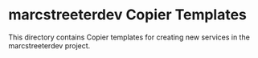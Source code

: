 # marcstreeterdev Copier Templates

This directory contains Copier templates for creating new services in the marcstreeterdev project.